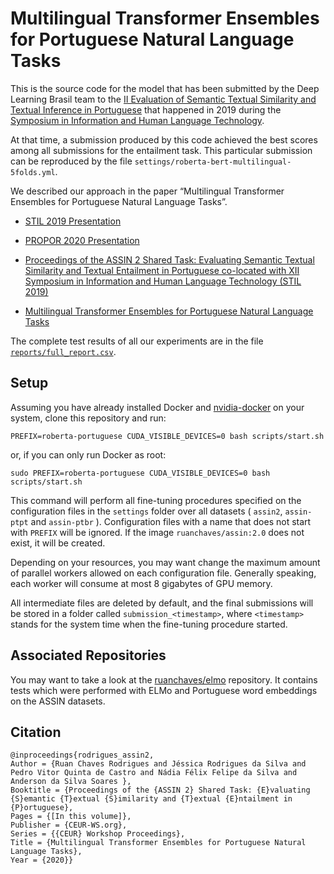 Multilingual Transformer Ensembles for Portuguese Natural Language Tasks
=================

This is the source code for the model that has been submitted by the Deep Learning Brasil team to the 
[II Evaluation of Semantic Textual Similarity and Textual Inference in Portuguese](https://sites.google.com/view/assin2/english) 
that happened in 2019 during the [Symposium in Information and Human Language Technology](http://comissoes.sbc.org.br/ce-pln/stil2019/).

At that time, a submission produced by this code achieved the best scores among all submissions for the entailment task. This particular submission can be reproduced by the file `settings/roberta-bert-multilingual-5folds.yml`. 

We described our approach in the paper “Multilingual Transformer Ensembles for Portuguese Natural Language Tasks”.

* [STIL 2019 Presentation](https://github.com/ruanchaves/assin/blob/master/STIL2019_presentation.pdf)

* [PROPOR 2020 Presentation](https://github.com/ruanchaves/assin/blob/master/PROPOR2020_presentation.pdf)

* [Proceedings of the ASSIN 2 Shared Task: Evaluating Semantic Textual Similarity and Textual Entailment in Portuguese
co-located with XII Symposium in Information and Human Language Technology (STIL 2019)](http://ceur-ws.org/Vol-2583/)

* [Multilingual Transformer Ensembles for Portuguese Natural Language Tasks](http://ceur-ws.org/Vol-2583/3_DLB.pdf)

The complete test results of all our experiments are in the file [`reports/full_report.csv`](reports/full_report.csv). 

## Setup

Assuming you have already installed Docker and [nvidia-docker](https://github.com/NVIDIA/nvidia-docker) on your system, clone this repository and run:

```
PREFIX=roberta-portuguese CUDA_VISIBLE_DEVICES=0 bash scripts/start.sh
```

or, if you can only run Docker as root:

```
sudo PREFIX=roberta-portuguese CUDA_VISIBLE_DEVICES=0 bash scripts/start.sh
```

This command will perform all fine-tuning procedures specified on the configuration files in the `settings` folder over all datasets ( `assin2`, `assin-ptpt` and `assin-ptbr` ). Configuration files with a name that does not start with `PREFIX` will be ignored. If the image `ruanchaves/assin:2.0` does not exist, it will be created.

Depending on your resources, you may want change the maximum amount of parallel workers allowed on each configuration file. Generally speaking, each worker will consume at most 8 gigabytes of GPU memory.

All intermediate files are deleted by default, and the final submissions will be stored in a folder called `submission_<timestamp>`, where `<timestamp>` stands for the system time when the fine-tuning procedure started.


## Associated Repositories

You may want to take a look at the [ruanchaves/elmo](https://github.com/ruanchaves/elmo) repository. It contains tests which were performed with ELMo and Portuguese word embeddings on the ASSIN datasets.

## Citation

```
@inproceedings{rodrigues_assin2,
Author = {Ruan Chaves Rodrigues and Jéssica Rodrigues da Silva and Pedro Vitor Quinta de Castro and Nádia Félix Felipe da Silva and Anderson da Silva Soares },
Booktitle = {Proceedings of the {ASSIN 2} Shared Task: {E}valuating {S}emantic {T}extual {S}imilarity and {T}extual {E}ntailment in {P}ortuguese},
Pages = {[In this volume]},
Publisher = {CEUR-WS.org},
Series = {{CEUR} Workshop Proceedings},
Title = {Multilingual Transformer Ensembles for Portuguese Natural Language Tasks},
Year = {2020}}
```
